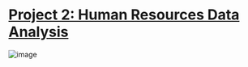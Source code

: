 # [Project 2: Human Resources Data Analysis](https://github.com/TyreqPW/DA_Portfolio/tree/main/Project2)
![image](https://user-images.githubusercontent.com/112139192/187117338-79b114da-f3a9-4a7d-b353-a00d588b734c.png)







